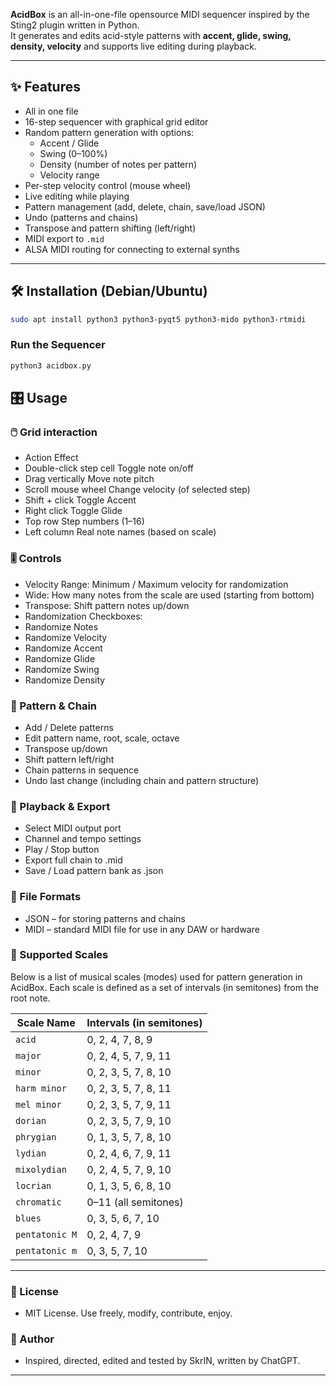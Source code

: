 **AcidBox** is an all-in-one-file opensource MIDI sequencer inspired by the Sting2 plugin written in Python.  
It generates and edits acid-style patterns with **accent, glide, swing, density, velocity** and supports live editing during playback.  

---

## ✨ Features
- All in one file
- 16-step sequencer with graphical grid editor
- Random pattern generation with options:
  - Accent / Glide
  - Swing (0–100%)
  - Density (number of notes per pattern)
  - Velocity range
- Per-step velocity control (mouse wheel)
- Live editing while playing
- Pattern management (add, delete, chain, save/load JSON)
- Undo (patterns and chains)
- Transpose and pattern shifting (left/right)
- MIDI export to `.mid`
- ALSA MIDI routing for connecting to external synths

---

## 🛠 Installation (Debian/Ubuntu)

```bash
sudo apt install python3 python3-pyqt5 python3-mido python3-rtmidi
```
###  Run the Sequencer

```bash
python3 acidbox.py
```

## 🎛️ Usage

### 🖱️ Grid interaction
- Action	Effect
- Double-click step cell	Toggle note on/off
- Drag vertically	Move note pitch
- Scroll mouse wheel	Change velocity (of selected step)
- Shift + click	Toggle Accent
- Right click	Toggle Glide
- Top row	Step numbers (1–16)
- Left column	Real note names (based on scale)

### 🎚️ Controls
- Velocity Range: Minimum / Maximum velocity for randomization
- Wide: How many notes from the scale are used (starting from bottom)
- Transpose: Shift pattern notes up/down
- Randomization Checkboxes:
- Randomize Notes
- Randomize Velocity
- Randomize Accent
- Randomize Glide
- Randomize Swing
- Randomize Density

### 🧩 Pattern & Chain
- Add / Delete patterns
- Edit pattern name, root, scale, octave
- Transpose up/down
- Shift pattern left/right
- Chain patterns in sequence
- Undo last change (including chain and pattern structure)

### 🎵 Playback & Export
- Select MIDI output port
- Channel and tempo settings
- Play / Stop button
- Export full chain to .mid
- Save / Load pattern bank as .json

### 💾 File Formats
- JSON – for storing patterns and chains
- MIDI – standard MIDI file for use in any DAW or hardware

### 🎼 Supported Scales
Below is a list of musical scales (modes) used for pattern generation in AcidBox. Each scale is defined as a set of intervals (in semitones) from the root note.

| Scale Name       | Intervals (in semitones)   |
|------------------|----------------------------|
| `acid`           | 0, 2, 4, 7, 8, 9           |
| `major`          | 0, 2, 4, 5, 7, 9, 11       |
| `minor`          | 0, 2, 3, 5, 7, 8, 10       |
| `harm minor`     | 0, 2, 3, 5, 7, 8, 11       |
| `mel minor`      | 0, 2, 3, 5, 7, 9, 11       |
| `dorian`         | 0, 2, 3, 5, 7, 9, 10       |
| `phrygian`       | 0, 1, 3, 5, 7, 8, 10       |
| `lydian`         | 0, 2, 4, 6, 7, 9, 11       |
| `mixolydian`     | 0, 2, 4, 5, 7, 9, 10       |
| `locrian`        | 0, 1, 3, 5, 6, 8, 10       |
| `chromatic`      | 0–11 (all semitones)       |
| `blues`          | 0, 3, 5, 6, 7, 10          |
| `pentatonic M`   | 0, 2, 4, 7, 9              |
| `pentatonic m`   | 0, 3, 5, 7, 10             |
-------------------------------------------------

### 🧪 License
- MIT License. Use freely, modify, contribute, enjoy.

### 👤 Author
- Inspired, directed, edited and tested by SkrIN, written by ChatGPT.
---    
